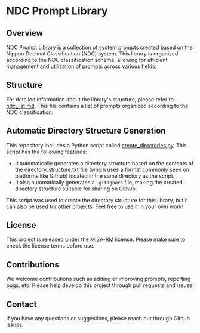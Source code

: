 # NDC Prompt Library

## Overview

NDC Prompt Library is a collection of system prompts created based on the Nippon Decimal Classification (NDC) system. This library is organized according to the NDC classification scheme, allowing for efficient management and utilization of prompts across various fields.

## Structure

For detailed information about the library's structure, please refer to [ndc_list.md](ndc_list.md). This file contains a list of prompts organized according to the NDC classification.

## Automatic Directory Structure Generation

This repository includes a Python script called [create_directories.py](create_directories.py). This script has the following features:

- It automatically generates a directory structure based on the contents of the [directory_structure.txt](directory_structure.txt) file (which uses a format commonly seen on platforms like Github) located in the same directory as the script.
- It also automatically generates a `.gitignore` file, making the created directory structure suitable for sharing on Github.

This script was used to create the directory structure for this library, but it can also be used for other projects. Feel free to use it in your own work!

## License

This project is released under the [MISA-RM](LICENSE.md) license. Please make sure to check the license terms before use.

## Contributions

We welcome contributions such as adding or improving prompts, reporting bugs, etc. Please help develop this project through pull requests and issues.

## Contact

If you have any questions or suggestions, please reach out through Github issues.
